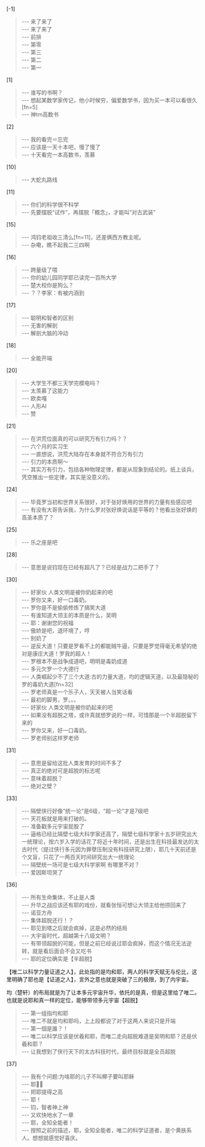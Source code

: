 
[-1] 
>--- 来了来了<br>
>--- 来了来了<br>
>--- 前排<br>
>--- 第零<br>
>--- 第三<br>
>--- 第二<br>
>--- 第一<br>

[1] 
>--- 谁写的书啊？<br>
>--- 想起某数学家传记，他小时候穷，偏爱数学书，因为买一本可以看很久[fn=5]<br>
>--- 神tm高数书<br>

[2] 
>--- 我的看完＝忘完<br>
>--- 应该是一天十本吧，慢了慢了<br>
>--- 十天看完一本高数书，羡慕<br>

[10] 
>--- 大蛇丸路线<br>

[11] 
>--- 你们的科学很不科学<br>
>--- 先要摆脱“试作”，再摆脱「概念」，才能叫“对古武装”<br>

[15] 
>--- 鸿钧老祖收三清么[fn=11]，还差俩西方教主呢。<br>
>--- 杂嘞，瞧不起我二三四啊<br>

[16] 
>--- 跨量级了喂<br>
>--- 你的幼儿园同学耶已读完一百所大学<br>
>--- 楚大校你是狗么？<br>
>--- ？？李家：有被内涵到<br>

[17] 
>--- 聪明和智者的区别<br>
>--- 无害的解剖<br>
>--- 解剖大脑的冲动<br>

[18] 
>--- 全能开端<br>

[20] 
>--- 大学生不都三天学完模电吗？<br>
>--- 太羡慕了这能力<br>
>--- 欧卖嘎<br>
>--- 人形AI<br>
>--- 赞<br>

[21] 
>--- 在洪荒位面真的可以研究万有引力吗？？<br>
>--- 六个月的实习生<br>
>--- 一直想说，洪荒大陆存在本身就不符合万有引力<br>
>--- 引力的本质啊～<br>
>--- 其实万有引力，包括各种物理定律，都是从现象到结论的。纸上谈兵，凭空推出一些定律，其实是没意义的。<br>

[24] 
>--- 毕竟罗当初和世界关系很好，对于张好焕用的世界的力量有些感应吧<br>
>--- 有没有大哥告诉我，为什么罗对张好焕说话是平等的？他看出张好焕的高圣本质了？<br>

[25] 
>--- 乐之座是吧<br>

[28] 
>--- 意思是说钧现在已经有超凡了？已经是战力二把手了？<br>

[30] 
>--- 好家伙 人类文明是被你奶起来的吧<br>
>--- 罗你又来，好一口毒奶。<br>
>--- 罗你是不是偷偷修炼了搞笑大道<br>
>--- 有谁知道大领主的本质是什么，吴明<br>
>--- 耶：谢谢您的祝福<br>
>--- 傲娇是吧，退环境了，哼<br>
>--- 别奶了<br>
>--- 逆反大道！只要是罗看不上的都能贼牛逼，只要是罗觉得毫无希望的绝对是康庄大道！罗我的超人！<br>
>--- 罗根本不是战争成道吧，明明是毒奶成道<br>
>--- 多元欠罗一个大德行<br>
>--- 人类崛起少不了三个大道:古的力量大道，均的逻辑天道，以及最隐秘的罗的毒奶大道[fn=32]<br>
>--- 罗老师真是一个乐子人，天天被人当笑话看<br>
>--- 最初的脚男，罗。。。<br>
>--- 好家伙 人类文明是被你奶起来的吧<br>
>--- 如果没有超脱之塔，或许真就想罗说的一样，可惜那是一个半超脱留下来的<br>
>--- 罗你又来，好一口毒奶。<br>
>--- 罗老师别这样罗老师<br>

[31] 
>--- 意思是留给这批人类发育的时间不多了<br>
>--- 真正的绝对可是超脱的标志呢<br>
>--- 意味着超脱？<br>
>--- 绝对之壁？<br>

[33] 
>--- 隔壁侠行好像“统一论”是6级，“超一论”才是7级吧<br>
>--- 天花板就是用来打破的。<br>
>--- 准备戳多元宇宙屁股了<br>
>--- 逼格已经比隔壁七级大科学家还高了，隔壁七级科学家十五岁研究出大一统理论，按六岁入学的话花了将近十年时间，还是出生在科技最发达的太古时代（提过侠行多元因为罪孽压制没有科技研究上限），耶几十天前还是个文盲，只花了一两百天时间研究出大一统理论<br>
>--- 隔壁统一场可是七级大科学家啊  有哪里不对？<br>
>--- 爱因斯坦哭了<br>

[36] 
>--- 所有生命集体，不止是人类<br>
>--- 升华之战应该还有耶的戏份，就看张恒可想让大领主给他捞回来了<br>
>--- 诺亚方舟<br>
>--- 集体超脱还行！？<br>
>--- 耶见到塔之后就会疯掉，这是必然的结局<br>
>--- 大宇宙时代，超越第十八级文明？<br>
>--- 有带领超脱的可能，但是之前已经说过耶会疯掉，而这个情况无法逆转，就是看后面会不会又吃书<br>
>--- 耶的定位确实是【半超脱】

【唯二以科学力量证道之人】，此处指的是均和耶，两人的科学天赋无与伦比，这里明确了耶也是【证道之人】，言外之意也就是突破了三的极限，到了内宇宙。

均（楚轩）的布局就是为了让本多元宇宙升华，依托的是真，但是这里给了唯二。也就是说耶和真一样的定位，能够带领多元宇宙【超脱】<br>
>--- 第一组指均和耶<br>
>--- 唯二不就是均和耶吗，上上段都说了对于这两人来说只是开端<br>
>--- 第一個是誰？！<br>
>--- 唯二以科学应该是伏羲和耶，而唯二走向超脱难道是吴明和耶？还是伏羲和耶？<br>
>--- 让我想到了侠行天下的太古科技时代，最终目标就是全员超脱<br>

[37] 
>--- 我有个问题:为啥耶的儿子不叫椰子要叫耶稣<br>
>--- 耶✌🏻<br>
>--- 把耶提得之高<br>
>--- 耶！<br>
>--- 钧，智者神上神<br>
>--- 又欢快地水了一章<br>
>--- 耶，全知全能者！<br>
>--- 按照之前的描述，耶，全知全能者，唯二的科学证道者，是个黄肤系人。想想就感觉好喜庆。<br>
